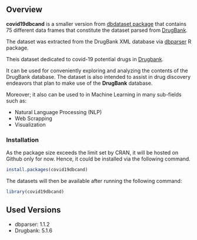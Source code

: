 
<!-- README.md is generated from README.Rmd. Please edit that file -->

## Overview

**covid19dbcand** is a smaller version from [dbdataset
package](https://github.com/Dainanahan/dbdataset) that contains 75
different data frames that constitute the dataset parsed from
[DrugBank](https://www.drugbank.ca).

The dataset was extracted from the DrugBank XML database via
[dbparser](https://dainanahan.github.io/dbparser/) R package.

Theis dataset dedicated to covid-19 potential drugs in
[Drugbank](https://www.drugbank.ca/covid-19#drugs).

It can be used for conveniently exploring and analyzing the contents of
the DrugBank database. The dataset is also intended to assist in drug
discovery endeavors that plan to make use of the **DrugBank** database.

Moreover; it also can be used to in Machine Learning in many sub-fields
such as:

  - Natural Language Processing (NLP)
  - Web Scrapping
  - Visualization

### Installation

As the package size exceeds the limit set by CRAN, it will be hosted on
Github only for now. Hence, it could be installed via the following
command.

``` r
install.packages(covid19dbcand)
```

The datasets will then be available after running the following command:

``` r
library(covid19dbcand)
```

## Used Versions

  - dbparser: 1.1.2
  - Drugbank: 5.1.6
